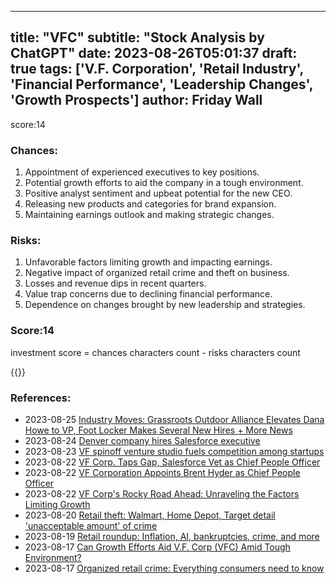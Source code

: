 
---
title: "VFC"
subtitle: "Stock Analysis by ChatGPT"
date: 2023-08-26T05:01:37
draft: true
tags: ['V.F. Corporation', 'Retail Industry', 'Financial Performance', 'Leadership Changes', 'Growth Prospects']
author: Friday Wall
---

score:14
### Chances:
1. Appointment of experienced executives to key positions.
2. Potential growth efforts to aid the company in a tough environment.
3. Positive analyst sentiment and upbeat potential for the new CEO.
4. Releasing new products and categories for brand expansion.
5. Maintaining earnings outlook and making strategic changes.
### Risks:
1. Unfavorable factors limiting growth and impacting earnings.
2. Negative impact of organized retail crime and theft on business.
3. Losses and revenue dips in recent quarters.
4. Value trap concerns due to declining financial performance.
5. Dependence on changes brought by new leadership and strategies.
### Score:14
investment score = chances characters count - risks characters count

{{<tradingview symbol="NYSE:VFC">}}
### References:
- 2023-08-25 [Industry Moves: Grassroots Outdoor Alliance Elevates Dana Howe to VP, Foot Locker Makes Several New Hires + More News](https://footwearnews.com/business/executive-moves/fashion-industry-executive-hires-promotions-live-updates-2023-1203387258/?.tsrc=rss)
- 2023-08-24 [Denver company hires Salesforce executive](https://finance.yahoo.com/m/f8b41859-0260-31ed-a683-9b40cf4649bf/denver-company-hires.html?.tsrc=rss)
- 2023-08-23 [VF spinoff venture studio fuels competition among startups](https://finance.yahoo.com/m/c23cac4d-d974-3c83-b2f3-27018b43963b/vf-spinoff-venture-studio.html?.tsrc=rss)
- 2023-08-22 [VF Corp. Taps Gap, Salesforce Vet as Chief People Officer](https://footwearnews.com/business/executive-moves/vf-corp-chief-people-officer-gap-salesforce-vet-1203507830/?.tsrc=rss)
- 2023-08-22 [VF Corporation Appoints Brent Hyder as Chief People Officer](https://finance.yahoo.com/news/vf-corporation-appoints-brent-hyder-105500585.html?.tsrc=rss)
- 2023-08-22 [VF Corp's Rocky Road Ahead: Unraveling the Factors Limiting Growth](https://finance.yahoo.com/news/vf-corps-rocky-road-ahead-160922192.html?.tsrc=rss)
- 2023-08-20 [Retail theft: Walmart, Home Depot, Target detail 'unacceptable amount' of crime](https://finance.yahoo.com/news/retail-theft-walmart-home-depot-target-detail-unacceptable-amount-of-crime-172928039.html?.tsrc=rss)
- 2023-08-19 [Retail roundup: Inflation, AI, bankruptcies, crime, and more](https://finance.yahoo.com/video/retail-roundup-inflation-ai-bankruptcies-190657983.html?.tsrc=rss)
- 2023-08-17 [Can Growth Efforts Aid V.F. Corp (VFC) Amid Tough Environment?](https://finance.yahoo.com/news/growth-efforts-aid-v-f-153100063.html?.tsrc=rss)
- 2023-08-17 [Organized retail crime: Everything consumers need to know](https://finance.yahoo.com/video/organized-retail-crime-everything-consumers-170024640.html?.tsrc=rss)


                